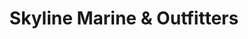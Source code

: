 ---
title: "Skyline Marine & Outfitters"
url: /moravian-falls/skyline-marine-and-outfitters/
shop: boat
---